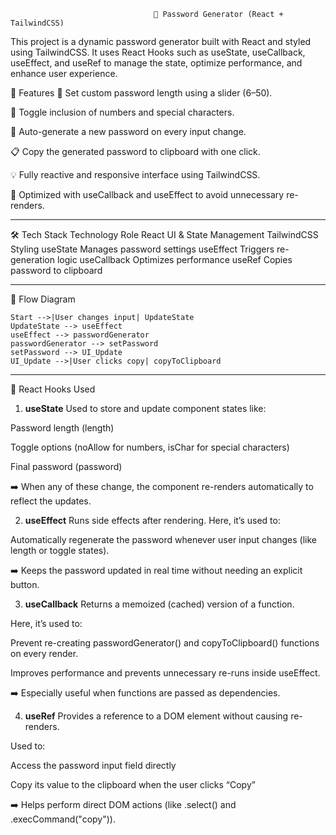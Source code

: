                                     
                                    🔐 Password Generator (React + TailwindCSS)

This project is a dynamic password generator built with React and styled using TailwindCSS. It uses React Hooks such as useState, useCallback, useEffect, and useRef to manage the state, optimize performance, and enhance user experience.



🚀 Features
🔢 Set custom password length using a slider (6–50).

🔣 Toggle inclusion of numbers and special characters.

🔁 Auto-generate a new password on every input change.

📋 Copy the generated password to clipboard with one click.

💡 Fully reactive and responsive interface using TailwindCSS.

🧠 Optimized with useCallback and useEffect to avoid unnecessary re-renders.



*********************************************************************************


🛠️ Tech Stack
Technology	    Role
React	        UI & State Management
TailwindCSS  	Styling
useState	    Manages password settings
useEffect	    Triggers re-generation logic
useCallback	    Optimizes performance
useRef	        Copies password to clipboard

*********************************************************************************


🔄 Flow Diagram

    Start -->|User changes input| UpdateState
    UpdateState --> useEffect
    useEffect --> passwordGenerator
    passwordGenerator --> setPassword
    setPassword --> UI_Update
    UI_Update -->|User clicks copy| copyToClipboard

*********************************************************************************

🔧 React Hooks Used
1. **useState**
Used to store and update component states like:

Password length (length)

Toggle options (noAllow for numbers, isChar for special characters)

Final password (password)

➡️ When any of these change, the component re-renders automatically to reflect the updates.

2. **useEffect**
Runs side effects after rendering.
Here, it’s used to:

Automatically regenerate the password whenever user input changes (like length or toggle states).

➡️ Keeps the password updated in real time without needing an explicit button.

3. **useCallback**
Returns a memoized (cached) version of a function.

Here, it’s used to:

Prevent re-creating passwordGenerator() and copyToClipboard() functions on every render.

Improves performance and prevents unnecessary re-runs inside useEffect.

➡️ Especially useful when functions are passed as dependencies.

4. **useRef**
Provides a reference to a DOM element without causing re-renders.

Used to:

Access the password input field directly

Copy its value to the clipboard when the user clicks “Copy”

➡️ Helps perform direct DOM actions (like .select() and .execCommand("copy")).

